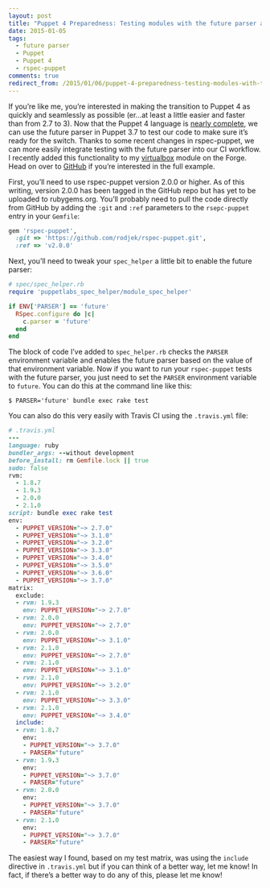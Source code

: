```yaml
---
layout: post
title: "Puppet 4 Preparedness: Testing modules with the future parser and repec-puppet"
date: 2015-01-05
tags:
  - future parser
  - Puppet
  - Puppet 4
  - rspec-puppet
comments: true
redirect_from: /2015/01/06/puppet-4-preparedness-testing-modules-with-the-future-parser-and-rspec-puppet/
---
```


If you’re like me, you’re interested in making the transition to Puppet 4 as quickly and seamlessly as possible (er...at least a little easier and faster than from 2.7 to 3). Now that the Puppet 4 language is [nearly complete](https://docs.puppetlabs.com/puppet/3.7/reference/release_notes.html#feature-nearly-final-implementation-of-the-puppet-4-language), we can use the future parser in Puppet 3.7 to test our code to make sure it’s ready for the switch. Thanks to some recent changes in rspec-puppet, we can more easily integrate testing with the future parser into our CI workflow. I recently added this functionality to my [virtualbox](https://forge.puppetlabs.com/danzilio/virtualbox) module on the Forge. Head on over to [GitHub](https://github.com/danzilio/danzilio-virtualbox) if you’re interested in the full example.

First, you’ll need to use rspec-puppet version 2.0.0 or higher. As of this writing, version 2.0.0 has been tagged in the GitHub repo but has yet to be uploaded to rubygems.org. You’ll probably need to pull the code directly from GitHub by adding the `:git` and `:ref` parameters to the `rsepc-puppet` entry in your `Gemfile`:

```ruby
gem 'rspec-puppet',
  :git => 'https://github.com/rodjek/rspec-puppet.git',
  :ref => 'v2.0.0'
```

Next, you’ll need to tweak your `spec_helper` a little bit to enable the future parser:

```ruby
# spec/spec_helper.rb
require 'puppetlabs_spec_helper/module_spec_helper'

if ENV['PARSER'] == 'future'
  RSpec.configure do |c|
    c.parser = 'future'
  end
end
```

The block of code I’ve added to `spec_helper.rb` checks the `PARSER` environment variable and enables the future parser based on the value of that environment variable. Now if you want to run your `rspec-puppet` tests with the future parser, you just need to set the `PARSER` environment variable to `future`. You can do this at the command line like this:

	$ PARSER='future' bundle exec rake test

You can also do this very easily with Travis CI using the `.travis.yml` file:

```ruby
# .travis.yml
---
language: ruby
bundler_args: --without development
before_install: rm Gemfile.lock || true
sudo: false
rvm:
  - 1.8.7
  - 1.9.3
  - 2.0.0
  - 2.1.0
script: bundle exec rake test
env:
  - PUPPET_VERSION="~> 2.7.0"
  - PUPPET_VERSION="~> 3.1.0"
  - PUPPET_VERSION="~> 3.2.0"
  - PUPPET_VERSION="~> 3.3.0"
  - PUPPET_VERSION="~> 3.4.0"
  - PUPPET_VERSION="~> 3.5.0"
  - PUPPET_VERSION="~> 3.6.0"
  - PUPPET_VERSION="~> 3.7.0"
matrix:
  exclude:
  - rvm: 1.9.3
    env: PUPPET_VERSION="~> 2.7.0"
  - rvm: 2.0.0
    env: PUPPET_VERSION="~> 2.7.0"
  - rvm: 2.0.0
    env: PUPPET_VERSION="~> 3.1.0"
  - rvm: 2.1.0
    env: PUPPET_VERSION="~> 2.7.0"
  - rvm: 2.1.0
    env: PUPPET_VERSION="~> 3.1.0"
  - rvm: 2.1.0
    env: PUPPET_VERSION="~> 3.2.0"
  - rvm: 2.1.0
    env: PUPPET_VERSION="~> 3.3.0"
  - rvm: 2.1.0
    env: PUPPET_VERSION="~> 3.4.0"
  include:
  - rvm: 1.8.7
    env:
    - PUPPET_VERSION="~> 3.7.0"
    - PARSER="future"
  - rvm: 1.9.3
    env:
    - PUPPET_VERSION="~> 3.7.0"
    - PARSER="future"
  - rvm: 2.0.0
    env:
    - PUPPET_VERSION="~> 3.7.0"
    - PARSER="future"
  - rvm: 2.1.0
    env:
    - PUPPET_VERSION="~> 3.7.0"
    - PARSER="future"
```

The easiest way I found, based on my test matrix, was using the `include` directive in `.travis.yml` but if you can think of a better way, let me know! In fact, if there’s a better way to do any of this, please let me know!
